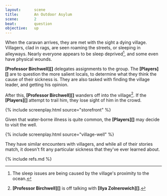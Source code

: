 ```yaml
---
layout:      scene
title:       An Outdoor Asylum
scene:       2
beat:        question
objective:   up
---
```



When the caravan arrives, they are met with the sight a dying village.
Villagers, clad in rags, are seen roaming the streets, or sleeping in alleyways.
Nearly everyone appears to be sleep deprived[^0], and some even have physical wounds.

**[Professor Birchwell][]** delegates assignments to the group.
The **[Players][]** are to question the more salient locals,
to determine what they think the cause of their sickness is.
They are also tasked with finding the village leader, and getting his opinion.

After this, **[Professor Birchwell][]** wanders off into the village[^1].
If the **[Players][]** attempt to trail him, they lose sight of him in the crowd.

{% include screenplay.html source="storefront" %}

Given that water-borne illness is quite common,
the **[Players][]** may decide to visit the well.


{% include screenplay.html source="village-well" %}


They have similar encounters with villagers, and while all of their stories match,
it doesn't fit any particular sickness that they've ever learned about.


[^0]: The sleep issues are being caused by the village's proximity to the ocean.
[^1]: **[Professor Birchwell][]** is off talking with **[Ilya Zolnerowich][]**.
[^2]: This is strange, as everyone in the village appears to be malnourished.
[^3]: Being near the ocean means there's probably a constant 10 knot wind.
[^4]: If there's enough wind, bugs can't fly well enough to land on people and bite them.
[^5]: It hasn't been particularly hot, and they seem to have no shortage of water or shade.

{% include refs.md %}


















